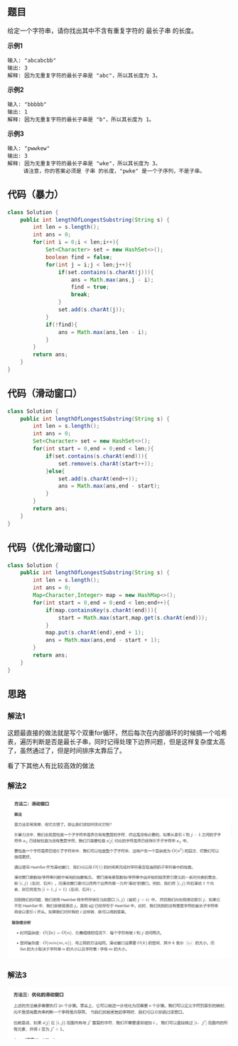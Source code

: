 ## 题目
给定一个字符串，请你找出其中不含有重复字符的 最长子串 的长度。

**示例1**
```
输入: "abcabcbb"
输出: 3 
解释: 因为无重复字符的最长子串是 "abc"，所以其长度为 3。
```

**示例2**
```
输入: "bbbbb"
输出: 1
解释: 因为无重复字符的最长子串是 "b"，所以其长度为 1。
```

**示例3**
```
输入: "pwwkew"
输出: 3
解释: 因为无重复字符的最长子串是 "wke"，所以其长度为 3。
     请注意，你的答案必须是 子串 的长度，"pwke" 是一个子序列，不是子串。
```

## 代码（暴力）
```JAVA
class Solution {
    public int lengthOfLongestSubstring(String s) {
        int len = s.length();
        int ans = 0;
        for(int i = 0;i < len;i++){
            Set<Character> set = new HashSet<>();
            boolean find = false;
            for(int j = i;j < len;j++){
                if(set.contains(s.charAt(j))){
                    ans = Math.max(ans,j - i);
                    find = true;
                    break;
                }
                set.add(s.charAt(j));
            }
            if(!find){
                ans = Math.max(ans,len - i);
            }
        }
        return ans;
    }
}
```

## 代码（滑动窗口）
```JAVA
class Solution {
    public int lengthOfLongestSubstring(String s) {
        int len = s.length();
        int ans = 0;
        Set<Character> set = new HashSet<>();
        for(int start = 0,end = 0;end < len;){
            if(set.contains(s.charAt(end))){
                set.remove(s.charAt(start++));
            }else{
                set.add(s.charAt(end++));
                ans = Math.max(ans,end - start);
            }
        }
        return ans;
    }
}
```

## 代码（优化滑动窗口）
```JAVA
class Solution {
    public int lengthOfLongestSubstring(String s) {
        int len = s.length();
        int ans = 0;
        Map<Character,Integer> map = new HashMap<>();
        for(int start = 0,end = 0;end < len;end++){
            if(map.containsKey(s.charAt(end))){
                start = Math.max(start,map.get(s.charAt(end)));
            }
            map.put(s.charAt(end),end + 1);
            ans = Math.max(ans,end - start + 1);
        }
        return ans;
    }
}
```

## 思路

###  解法1

这题最直接的做法就是写个双重for循环，然后每次在内部循环的时候搞一个哈希表，遍历判断是否是最长子串，同时记得处理下边界问题，但是这样复杂度太高了，虽然通过了，但是时间排序太靠后了。

看了下其他人有比较高效的做法

###  解法2
![图片](static/3_1.png)
![图片](static/3_2.png)

###  解法3
![图片](static/3_3.png)